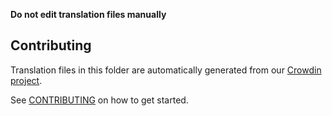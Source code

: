 **Do not edit translation files manually**

## Contributing

Translation files in this folder are automatically generated from our [Crowdin project](https://crowdin.com/project/Hanako-interface).

See [CONTRIBUTING](https://github.com/Hanako/Hanako-interface/blob/main/CONTRIBUTING.md#translations) on how to get started.
